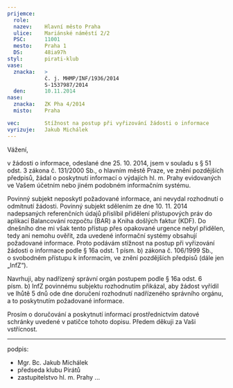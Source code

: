 ```yaml
---
prijemce: 
  role:
  nazev:    Hlavní město Praha
  ulice:    Mariánské náměstí 2/2
  PSC:      11001
  mesto:    Praha 1
  DS:       48ia97h
styl:       pirati-klub
vase:
  znacka:   >
            č. j. MHMP/INF/1936/2014 
            S-1537987/2014
  den:      10.11.2014
nase:
  znacka:   ZK Pha 4/2014
  misto:    Praha

vec:        Stížnost na postup při vyřizování žádosti o informace
vyrizuje:   Jakub Michálek
---
```


Vážení,

v žádosti o informace, odeslané dne 25. 10. 2014, jsem v souladu s § 51 odst. 3 zákona č. 131/2000 Sb., o hlavním městě Praze, ve znění pozdějších předpisů, žádal o poskytnutí informací o výdajích hl. m. Prahy evidovaných ve Vašem
účetním nebo jiném podobném informačním systému. 

Povinný subjekt neposkytl požadované informace, ani nevydal rozhodnutí o odmítnutí žádosti. Povinný subjekt sdělením ze dne 10. 11. 2014 nadepsaných referenčních údajů přislíbil přidělení přístupových práv do aplikací Balancování rozpočtu (BAR) a Kniha došlých faktur (KDF). Do dnešního dne mi však tento přístup přes opakované urgence nebyl přidělen, tedy ani nemohu ověřit, zda uvedené informační systémy obsahují požadované informace. Proto podávám stížnost na postup při vyřizování žádosti o informace podle § 16a odst. 1 písm. b) zákona č. 106/1999 Sb., o svobodném přístupu k informacím, ve znění pozdějších předpisů (dále jen „InfZ“).

Navrhuji, aby nadřízený správní orgán postupem podle § 16a odst. 6 písm. b) InfZ
povinnému subjektu rozhodnutím přikázal, aby žádost vyřídil ve lhůtě 5 dnů ode dne doručení rozhodnutí nadřízeného správního orgánu, a to poskytnutím požadované informace. 

Prosím o doručování a poskytnutí informací prostřednictvím datové schránky uvedené v patičce tohoto dopisu. Předem děkuji za Vaši vstřícnost.

---
podpis: 
  - Mgr. Bc. Jakub Michálek
  - předseda klubu Pirátů
  - zastupitelstvo hl. m. Prahy
...
